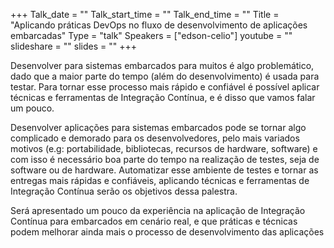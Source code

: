 +++
Talk_date = ""
Talk_start_time = ""
Talk_end_time = ""
Title = "Aplicando práticas DevOps no fluxo de desenvolvimento de aplicações embarcadas"
Type = "talk"
Speakers = ["edson-celio"]
youtube = ""
slideshare = ""
slides = ""
+++

Desenvolver para sistemas embarcados para muitos é algo problemático, dado que a maior parte do tempo (além do desenvolvimento) é usada para testar. Para tornar esse processo mais rápido e confiável é possível aplicar técnicas e ferramentas de Integração Contínua, e é disso que vamos falar um pouco.

Desenvolver aplicações para sistemas embarcados pode se tornar algo complicado e demorado para os desenvolvedores, pelo mais variados motivos (e.g: portabilidade, bibliotecas, recursos de hardware, software) e com isso é necessário boa parte do tempo na realização de testes, seja de software ou de hardware. Automatizar esse ambiente de testes e tornar as entregas mais rápidas e confiáveis, aplicando técnicas e ferramentas de Integração Contínua serão os objetivos dessa palestra.

Será apresentado um pouco da experiência na aplicação de Integração Contínua para embarcados em cenário real, e que práticas e técnicas podem melhorar ainda mais o processo de desenvolvimento das aplicações